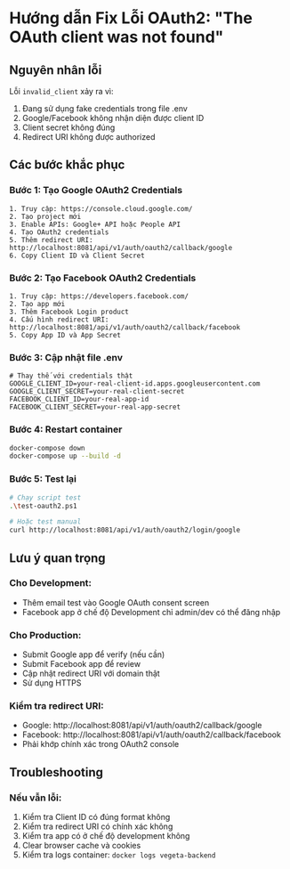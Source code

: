 # Hướng dẫn Fix Lỗi OAuth2: "The OAuth client was not found"

## Nguyên nhân lỗi
Lỗi `invalid_client` xảy ra vì:
1. Đang sử dụng fake credentials trong file .env
2. Google/Facebook không nhận diện được client ID
3. Client secret không đúng
4. Redirect URI không được authorized

## Các bước khắc phục

### Bước 1: Tạo Google OAuth2 Credentials
```
1. Truy cập: https://console.cloud.google.com/
2. Tạo project mới
3. Enable APIs: Google+ API hoặc People API  
4. Tạo OAuth2 credentials
5. Thêm redirect URI: http://localhost:8081/api/v1/auth/oauth2/callback/google
6. Copy Client ID và Client Secret
```

### Bước 2: Tạo Facebook OAuth2 Credentials  
```
1. Truy cập: https://developers.facebook.com/
2. Tạo app mới
3. Thêm Facebook Login product
4. Cấu hình redirect URI: http://localhost:8081/api/v1/auth/oauth2/callback/facebook
5. Copy App ID và App Secret
```

### Bước 3: Cập nhật file .env
```env
# Thay thế với credentials thật
GOOGLE_CLIENT_ID=your-real-client-id.apps.googleusercontent.com
GOOGLE_CLIENT_SECRET=your-real-client-secret
FACEBOOK_CLIENT_ID=your-real-app-id  
FACEBOOK_CLIENT_SECRET=your-real-app-secret
```

### Bước 4: Restart container
```bash
docker-compose down
docker-compose up --build -d
```

### Bước 5: Test lại
```bash
# Chạy script test
.\test-oauth2.ps1

# Hoặc test manual
curl http://localhost:8081/api/v1/auth/oauth2/login/google
```

## Lưu ý quan trọng

### Cho Development:
- Thêm email test vào Google OAuth consent screen
- Facebook app ở chế độ Development chỉ admin/dev có thể đăng nhập

### Cho Production:
- Submit Google app để verify (nếu cần)
- Submit Facebook app để review
- Cập nhật redirect URI với domain thật
- Sử dụng HTTPS

### Kiểm tra redirect URI:
- Google: http://localhost:8081/api/v1/auth/oauth2/callback/google
- Facebook: http://localhost:8081/api/v1/auth/oauth2/callback/facebook
- Phải khớp chính xác trong OAuth2 console

## Troubleshooting

### Nếu vẫn lỗi:
1. Kiểm tra Client ID có đúng format không
2. Kiểm tra redirect URI có chính xác không  
3. Kiểm tra app có ở chế độ development không
4. Clear browser cache và cookies
5. Kiểm tra logs container: `docker logs vegeta-backend`
